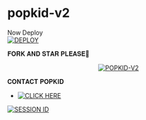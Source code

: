 # popkid-v2

Now Deploy
    <br>
<a href='https://dashboard.heroku.com/new?template=https://github.com/infinixmods/popkid-v2' target="_blank"><img alt='DEPLOY' src='https://img.shields.io/badge/-DEPLOY-pink?style=for-the-badge&logo=nike&logoColor=white'/></a>

𝐅𝐎𝐑𝐊 𝐀𝐍𝐃 𝐒𝐓𝐀𝐑 𝐏𝐋𝐄𝐀𝐒𝐄🥺
<div align="center">
    <a href="https://github.com/infinixmods/popkid-v2/fork">
        <img title="POPKID-V2" src="https://img.shields.io/badge/FORK%20Popkid%20V2-3498DB?style=for-the-badge&logo=nike" />
    </a>
</div>

𝐂𝐎𝐍𝐓𝐀𝐂𝐓 𝐏𝐎𝐏𝐊𝐈𝐃
- <a href="https://wa.me/254111385747" target="_blank">
    <img alt="CLICK HERE" src="https://img.shields.io/badge/ On WhatsApp  -25D366?style=for-the-badge&logo=facebook&logoColor=yellow" /></a>

<a href='https://popkid-sessions-a6044bc0a213.herokuapp.com/' target="_blank"><img alt='SESSION ID' src='https://img.shields.io/badge/Sbottom pair-900000?style=for-the-badge&logo=scan&logoColor=white&labelColor=black&color=red'/></a>


